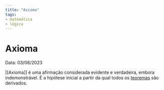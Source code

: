 ```yaml
---
title: "Axioma"
tags:
- matemática
- lógica
---
```

# Axioma

Data: 03/08/2023

[[Axioma]] é uma afirmação considerada evidente e verdadeira, embora indemonstrável.
É a hipótese inicial a partir da qual todos os [teoremas](Teorema) são derivados.